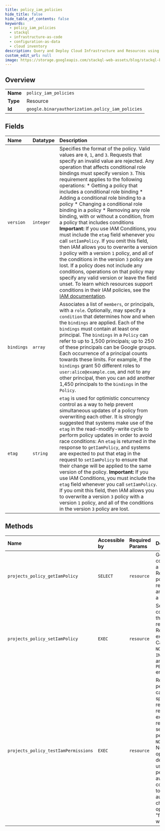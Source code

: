 ```yaml
---
title: policy_iam_policies
hide_title: false
hide_table_of_contents: false
keywords:
  - policy_iam_policies
  - stackql
  - infrastructure-as-code
  - configuration-as-data
  - cloud inventory
description: Query and Deploy Cloud Infrastructure and Resources using SQL
custom_edit_url: null
image: https://storage.googleapis.com/stackql-web-assets/blog/stackql-blog-post-featured-image.png
---
```

  
    

## Overview
<table><tbody>
<tr><td><b>Name</b></td><td><code>policy_iam_policies</code></td></tr>
<tr><td><b>Type</b></td><td>Resource</td></tr>
<tr><td><b>Id</b></td><td><code>google.binaryauthorization.policy_iam_policies</code></td></tr>
</tbody></table>

## Fields
| Name | Datatype | Description |
|:-----|:---------|:------------|
| `version` | `integer` | Specifies the format of the policy. Valid values are `0`, `1`, and `3`. Requests that specify an invalid value are rejected. Any operation that affects conditional role bindings must specify version `3`. This requirement applies to the following operations: * Getting a policy that includes a conditional role binding * Adding a conditional role binding to a policy * Changing a conditional role binding in a policy * Removing any role binding, with or without a condition, from a policy that includes conditions **Important:** If you use IAM Conditions, you must include the `etag` field whenever you call `setIamPolicy`. If you omit this field, then IAM allows you to overwrite a version `3` policy with a version `1` policy, and all of the conditions in the version `3` policy are lost. If a policy does not include any conditions, operations on that policy may specify any valid version or leave the field unset. To learn which resources support conditions in their IAM policies, see the [IAM documentation](https://cloud.google.com/iam/help/conditions/resource-policies). |
| `bindings` | `array` | Associates a list of `members`, or principals, with a `role`. Optionally, may specify a `condition` that determines how and when the `bindings` are applied. Each of the `bindings` must contain at least one principal. The `bindings` in a `Policy` can refer to up to 1,500 principals; up to 250 of these principals can be Google groups. Each occurrence of a principal counts towards these limits. For example, if the `bindings` grant 50 different roles to `user:alice@example.com`, and not to any other principal, then you can add another 1,450 principals to the `bindings` in the `Policy`. |
| `etag` | `string` | `etag` is used for optimistic concurrency control as a way to help prevent simultaneous updates of a policy from overwriting each other. It is strongly suggested that systems make use of the `etag` in the read-modify-write cycle to perform policy updates in order to avoid race conditions: An `etag` is returned in the response to `getIamPolicy`, and systems are expected to put that etag in the request to `setIamPolicy` to ensure that their change will be applied to the same version of the policy. **Important:** If you use IAM Conditions, you must include the `etag` field whenever you call `setIamPolicy`. If you omit this field, then IAM allows you to overwrite a version `3` policy with a version `1` policy, and all of the conditions in the version `3` policy are lost. |
## Methods
| Name | Accessible by | Required Params | Description |
|:-----|:--------------|:----------------|:------------|
| `projects_policy_getIamPolicy` | `SELECT` | `resource` | Gets the access control policy for a resource. Returns an empty policy if the resource exists and does not have a policy set. |
| `projects_policy_setIamPolicy` | `EXEC` | `resource` | Sets the access control policy on the specified resource. Replaces any existing policy. Can return `NOT_FOUND`, `INVALID_ARGUMENT`, and `PERMISSION_DENIED` errors. |
| `projects_policy_testIamPermissions` | `EXEC` | `resource` | Returns permissions that a caller has on the specified resource. If the resource does not exist, this will return an empty set of permissions, not a `NOT_FOUND` error. Note: This operation is designed to be used for building permission-aware UIs and command-line tools, not for authorization checking. This operation may "fail open" without warning. |
